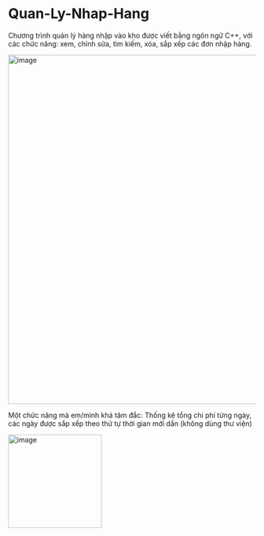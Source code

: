 # Quan-Ly-Nhap-Hang
Chương trình quản lý hàng nhập vào kho được viết bằng ngôn ngữ C++, với các chức năng: xem, chỉnh sửa, tìm kiếm, xóa, sắp xếp các đơn nhập hàng.

<img width="711" alt="image" src="https://user-images.githubusercontent.com/80016805/159170901-10195366-9295-4183-bbda-ad79f285f4d1.png">

Một chức năng mà em/mình khá tâm đắc: Thống kê tổng chi phí từng ngày, các ngày được sắp xếp theo thứ tự thời gian mới dần (không dùng thư viện)

<img width="190" alt="image" src="https://user-images.githubusercontent.com/80016805/159171080-c376d33d-ba0a-4fcf-b1b2-b4ec0a36c39c.png">

